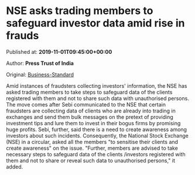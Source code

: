 
# NSE asks trading members to safeguard investor data amid rise in frauds

Published at: **2019-11-01T09:45:00+00:00**

Author: **Press Trust of India**

Original: [Business-Standard](https://www.business-standard.com/article/pti-stories/nse-asks-trading-members-to-safeguard-investor-data-119110100771_1.html)

Amid instances of fraudsters collecting investors' information, the NSE has asked trading members to take steps to safeguard data of the clients registered with them and not to share such data with unauthorised persons.
The move comes after Sebi communicated to the NSE that certain fraudsters are collecting data of clients who are already into trading in exchanges and send them bulk messages on the pretext of providing investment tips and lure them to invest in their bogus firms by promising huge profits.
Sebi, further, said there is a need to create awareness among investors about such incidents.
Consequently, the National Stock Exchange (NSE) in a circular, asked all the members "to sensitise their clients and create awareness" on the issue.
"Further, members are advised to take necessary steps to safeguard data of the clients /investors registered with them and not to share or reveal such data to unauthorised persons," it added.

